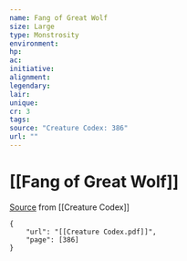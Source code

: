 ```yaml
---
name: Fang of Great Wolf
size: Large
type: Monstrosity
environment: 
hp: 
ac: 
initiative: 
alignment: 
legendary: 
lair: 
unique: 
cr: 3
tags: 
source: "Creature Codex: 386"
url: ""
---
```

# [[Fang of Great Wolf]]

[Source](zotero://open-pdf/library/items/NTNKJRHG?page=386) from [[Creature Codex]]

```pdf
{
	"url": "[[Creature Codex.pdf]]",
	"page": [386]
}
```

